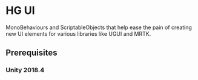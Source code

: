 # HG UI
MonoBehaviours and ScriptableObjects that help ease the pain of creating new UI elements for various libraries like UGUI and MRTK.

## Prerequisites
### Unity 2018.4
